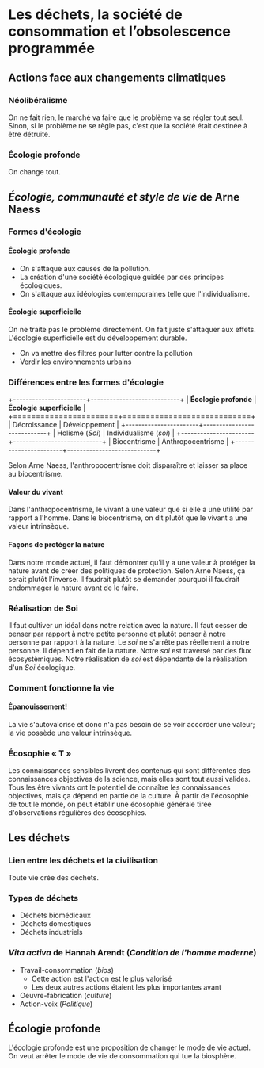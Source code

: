 # Les déchets, la société de consommation et l’obsolescence programmée 

## Actions face aux changements climatiques

### Néolibéralisme

On ne fait rien, le marché va faire que le problème va se régler tout seul. Sinon, si le problème ne se règle pas, c'est que la société était destinée à être détruite.

### Écologie profonde

On change tout.

## *Écologie, communauté et style de vie* de Arne Naess

### Formes d'écologie

#### Écologie profonde

- On s'attaque aux causes de la pollution.
- La création d'une société écologique guidée par des principes écologiques.
- On s'attaque aux idéologies contemporaines telle que l'individualisme.

#### Écologie superficielle

On ne traite pas le problème directement. On fait juste s'attaquer aux effets.
L'écologie superficielle est du développement durable.

- On va mettre des filtres pour lutter contre la pollution
- Verdir les environnements urbains

### Différences entre les formes d'écologie

+-----------------------+----------------------------+
| **Écologie profonde** | **Écologie superficielle** |
+=======================+============================+
| Décroissance          | Développement              |
+-----------------------+----------------------------+
| Holisme (*Soi*)       | Individualisme (*soi*)     |
+-----------------------+----------------------------+
| Biocentrisme          | Anthropocentrisme          |
+-----------------------+----------------------------+

Selon Arne Naess, l'anthropocentrisme doit disparaître et laisser sa place au biocentrisme.

#### Valeur du vivant

Dans l'anthropocentrisme, le vivant a une valeur que si elle a une utilité par rapport à l'homme. Dans le biocentrisme, on dit plutôt que le vivant a une valeur intrinsèque.

#### Façons de protéger la nature

Dans notre monde actuel, il faut démontrer qu'il y a une valeur à protéger la nature avant de créer des politiques de protection. Selon Arne Naess, ça serait plutôt l'inverse. Il faudrait plutôt se demander pourquoi il faudrait endommager la nature avant de le faire.

### Réalisation de Soi

Il faut cultiver un idéal dans notre relation avec la nature. Il faut cesser de penser par rapport à notre petite personne et plutôt penser à notre personne par rapport à la nature. Le *soi* ne s'arrête pas réellement à notre personne. Il dépend en fait de la nature. Notre *soi* est traversé par des flux écosystèmiques. Notre réalisation de *soi* est dépendante de la réalisation d'un *Soi* écologique.

### Comment fonctionne la vie

#### Épanouissement!

La vie s'autovalorise et donc n'a pas besoin de se voir accorder une valeur; la vie possède une valeur intrinsèque.

### Écosophie « T »

Les connaissances sensibles livrent des contenus qui sont différentes des connaissances objectives de la science, mais elles sont tout aussi valides. Tous les être vivants ont le potentiel de connaître les connaissances objectives, mais ça dépend en partie de la culture. À partir de l'écosophie de tout le monde, on peut établir une écosophie générale tirée d'observations régulières des écosophies.

## Les déchets

### Lien entre les déchets et la civilisation

Toute vie crée des déchets.

### Types de déchets

- Déchets biomédicaux
- Déchets domestiques
- Déchets industriels

### *Vita activa* de Hannah Arendt (*Condition de l'homme moderne*)

- Travail-consommation (*bios*)
    - Cette action est l'action est le plus valorisé
    - Les deux autres actions étaient les plus importantes avant
- Oeuvre-fabrication (*culture*)
- Action-voix (*Politique*)

## Écologie profonde

L'écologie profonde est une proposition de changer le mode de vie actuel. On veut arrêter le mode de vie de consommation qui tue la biosphère.
